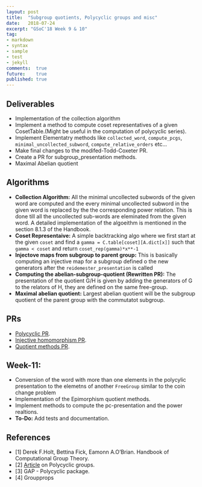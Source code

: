 ```yaml
---
layout: post
title:  "Subgroup quotients, Polycyclic groups and misc"
date:   2018-07-24
excerpt: "GSoC'18 Week 9 & 10"
tag:
- markdown 
- syntax
- sample
- test
- jekyll
comments:  true
future:    true
published: true
---
```



## Deliverables
* Implementation of the collection algorithm
* Implement a method to compute coset representatives of a given CosetTable.(Might be useful in the computation of polycyclic series).
* Implement Elementatry methods like `collected_word`, `compute_pcgs`, `minimal_uncollected_subword`, `compute_relative_orders` etc...
* Make final changes to the modifed-Todd-Coxeter PR.
* Create a PR for subgroup_presentation methods.
* Maximal Abelian quotient

## Algorithms
* **Collection Algorithm:** All the minimal uncollected subwords of the given word are computed and the every minimal uncollected subword in the given word is replaced by the the corresponding power relation. This is done till all the uncollected sub-words are eleminated from the given word. A detailed implementation of the algoeithm is mentioned in the section 8.1.3 of the Handbook.
* **Coset Representaive:** A simple backtracking algo where we first start at the given `coset` and find a `gamma = C.table[coset][A.dict[x]]` such that `gamma < coset` and return `coset_rep(gamma)*x**-1`
* **Injectove maps from subgroup to parent group:** This is basically computing an injective map for a subgroup defined o the new generators after the `reidemester_presentation` is called 
* **Computing the abelian-subgroup-quotient (Rewritten PR):** The presentation of the quotient G/H is given by adding the generators of G to the relators of H, they are defined on the same free-group.
* **Maximal abelian quotient:** Largest abelian quotient will be the subgroup quotient of the parent group with the commutatot subgroup.  


## PRs
* [Polycyclic PR](https://github.com/sympy/sympy/pull/14879).
* [Injective homomorphism PR](https://github.com/sympy/sympy/pull/14968).
* [Quotient methods PR](https://github.com/sympy/sympy/pull/14981).


## Week-11: 
* Conversion of the word with more than one elements in the polycylic presentation to the elemetns of another `FreeGroup` similar to the coin change problem
* Implementation of the Epimorphism quotient methods. 
* Implement methods to compute the pc-presentation and the power realtions.
* **To-Do:** Add tests and documentation.
## References 
* [1] Derek F.Holt, Bettina Fick, Eamonn A.O’Brian. Handbook of Computational Group Theory.
* [2] [Article](https://www.icts.res.in/sites/default/files/1284624569notes.pdf) on Polycyclic groups. 
* [3] GAP - Polycyclic package.
* [4] Groupprops 

